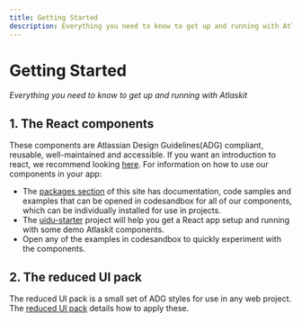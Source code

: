 ```yaml
---
title: Getting Started
description: Everything you need to know to get up and running with Atlaskit
---
```


# Getting Started

_Everything you need to know to get up and running with Atlaskit_

## 1. The React components

These components are Atlassian Design Guidelines(ADG) compliant, reusable, well-maintained and accessible. If you want an introduction to react, we recommend looking [here](https://reactjs.org/tutorial/tutorial.html). For information on how to use our components in your app:

- The [packages section](/packages) of this site has documentation, code samples and examples that can be opened in codesandbox for all of our components, which can be individually installed for use in projects.
- The [uidu-starter](http://go.atlassian.com/ak-starter/) project will help you get a React app setup and running with some demo Atlaskit components.
- Open any of the examples in codesandbox to quickly experiment with the components.

## 2. The reduced UI pack

The reduced UI pack is a small set of ADG styles for use in any web project. The [reduced UI pack](/packages/css-packs/reduced-ui-pack) details how to apply these.
